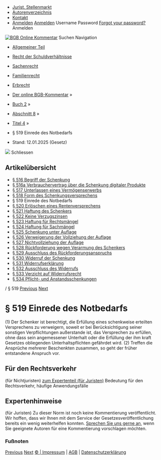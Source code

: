   * [Jurist. Stellenmarkt](https://bgb.kommentar.de/Buch-2/Abschnitt-8/Titel-4/</job-board> "Jurist. Stellenmarkt")
  * [Autorenverzeichnis](https://bgb.kommentar.de/Buch-2/Abschnitt-8/Titel-4/</Autorenverzeichnis> "Autorenverzeichnis")
  * [Kontakt](https://bgb.kommentar.de/Buch-2/Abschnitt-8/Titel-4/</Kontakt>)
  * [Anmelden](https://bgb.kommentar.de/Buch-2/Abschnitt-8/Titel-4/<#login> "show login form") [Anmelden](https://bgb.kommentar.de/Buch-2/Abschnitt-8/Titel-4/<#> "hide login form") Username Password
[Forgot your password?](https://bgb.kommentar.de/Buch-2/Abschnitt-8/Titel-4/</user/forgotpassword>) Anmelden 


[![BGB Online Kommentar](https://bgb.kommentar.de/extension/bgb/design/bgb/images/logo.png)](https://bgb.kommentar.de/Buch-2/Abschnitt-8/Titel-4/</> "BGB Online Kommentar")
Suchen
Navigation
  * [Allgemeiner Teil](https://bgb.kommentar.de/Buch-2/Abschnitt-8/Titel-4/</Buch-1>)
  * [Recht der Schuldverhältnisse](https://bgb.kommentar.de/Buch-2/Abschnitt-8/Titel-4/</Buch-2>)
  * [Sachenrecht](https://bgb.kommentar.de/Buch-2/Abschnitt-8/Titel-4/</Buch-3>)
  * [Familienrecht](https://bgb.kommentar.de/Buch-2/Abschnitt-8/Titel-4/</Buch-4>)
  * [Erbrecht](https://bgb.kommentar.de/Buch-2/Abschnitt-8/Titel-4/</Buch-5>)


  * [Der online BGB-Kommentar](https://bgb.kommentar.de/Buch-2/Abschnitt-8/Titel-4/</>) »
  * [Buch 2](https://bgb.kommentar.de/Buch-2/Abschnitt-8/Titel-4/</Buch-2>) »
  * [Abschnitt 8](https://bgb.kommentar.de/Buch-2/Abschnitt-8/Titel-4/</Buch-2/Abschnitt-8>) »
  * [Titel 4](https://bgb.kommentar.de/Buch-2/Abschnitt-8/Titel-4/</Buch-2/Abschnitt-8/Titel-4>) »
  * § 519 Einrede des Notbedarfs 
  * Stand: 12.01.2025 (Gesetz) 


![](https://vg01.met.vgwort.de/na/1c9909529ead4f509072c06d9081a7d5)
Schliessen 
## Artikelübersicht
  * [ § 516 Begriff der Schenkung ](https://bgb.kommentar.de/Buch-2/Abschnitt-8/Titel-4/</Buch-2/Abschnitt-8/Titel-4/Begriff-der-Schenkung>)
  * [ § 516a Verbrauchervertrag über die Schenkung digitaler Produkte ](https://bgb.kommentar.de/Buch-2/Abschnitt-8/Titel-4/</Buch-2/Abschnitt-8/Titel-4/Verbrauchervertrag-ueber-die-Schenkung-digitaler-Produkte>)
  * [ § 517 Unterlassen eines Vermögenserwerbs ](https://bgb.kommentar.de/Buch-2/Abschnitt-8/Titel-4/</Buch-2/Abschnitt-8/Titel-4/Unterlassen-eines-Vermoegenserwerbs>)
  * [ § 518 Form des Schenkungsversprechens ](https://bgb.kommentar.de/Buch-2/Abschnitt-8/Titel-4/</Buch-2/Abschnitt-8/Titel-4/Form-des-Schenkungsversprechens>)
  * § 519 Einrede des Notbedarfs 
  * [ § 520 Erlöschen eines Rentenversprechens ](https://bgb.kommentar.de/Buch-2/Abschnitt-8/Titel-4/</Buch-2/Abschnitt-8/Titel-4/Erloeschen-eines-Rentenversprechens>)
  * [ § 521 Haftung des Schenkers ](https://bgb.kommentar.de/Buch-2/Abschnitt-8/Titel-4/</Buch-2/Abschnitt-8/Titel-4/Haftung-des-Schenkers>)
  * [ § 522 Keine Verzugszinsen ](https://bgb.kommentar.de/Buch-2/Abschnitt-8/Titel-4/</Buch-2/Abschnitt-8/Titel-4/Keine-Verzugszinsen>)
  * [ § 523 Haftung für Rechtsmängel ](https://bgb.kommentar.de/Buch-2/Abschnitt-8/Titel-4/</Buch-2/Abschnitt-8/Titel-4/Haftung-fuer-Rechtsmaengel>)
  * [ § 524 Haftung für Sachmängel ](https://bgb.kommentar.de/Buch-2/Abschnitt-8/Titel-4/</Buch-2/Abschnitt-8/Titel-4/Haftung-fuer-Sachmaengel>)
  * [ § 525 Schenkung unter Auflage ](https://bgb.kommentar.de/Buch-2/Abschnitt-8/Titel-4/</Buch-2/Abschnitt-8/Titel-4/Schenkung-unter-Auflage>)
  * [ § 526 Verweigerung der Vollziehung der Auflage ](https://bgb.kommentar.de/Buch-2/Abschnitt-8/Titel-4/</Buch-2/Abschnitt-8/Titel-4/Verweigerung-der-Vollziehung-der-Auflage>)
  * [ § 527 Nichtvollziehung der Auflage ](https://bgb.kommentar.de/Buch-2/Abschnitt-8/Titel-4/</Buch-2/Abschnitt-8/Titel-4/Nichtvollziehung-der-Auflage>)
  * [ § 528 Rückforderung wegen Verarmung des Schenkers ](https://bgb.kommentar.de/Buch-2/Abschnitt-8/Titel-4/</Buch-2/Abschnitt-8/Titel-4/Rueckforderung-wegen-Verarmung-des-Schenkers>)
  * [ § 529 Ausschluss des Rückforderungsanspruchs ](https://bgb.kommentar.de/Buch-2/Abschnitt-8/Titel-4/</Buch-2/Abschnitt-8/Titel-4/Ausschluss-des-Rueckforderungsanspruchs>)
  * [ § 530 Widerruf der Schenkung ](https://bgb.kommentar.de/Buch-2/Abschnitt-8/Titel-4/</Buch-2/Abschnitt-8/Titel-4/Widerruf-der-Schenkung>)
  * [ § 531 Widerrufserklärung ](https://bgb.kommentar.de/Buch-2/Abschnitt-8/Titel-4/</Buch-2/Abschnitt-8/Titel-4/Widerrufserklaerung>)
  * [ § 532 Ausschluss des Widerrufs ](https://bgb.kommentar.de/Buch-2/Abschnitt-8/Titel-4/</Buch-2/Abschnitt-8/Titel-4/Ausschluss-des-Widerrufs>)
  * [ § 533 Verzicht auf Widerrufsrecht ](https://bgb.kommentar.de/Buch-2/Abschnitt-8/Titel-4/</Buch-2/Abschnitt-8/Titel-4/Verzicht-auf-Widerrufsrecht>)
  * [ § 534 Pflicht- und Anstandsschenkungen ](https://bgb.kommentar.de/Buch-2/Abschnitt-8/Titel-4/</Buch-2/Abschnitt-8/Titel-4/Pflicht-und-Anstandsschenkungen>)


/ § 519 
[Previous](https://bgb.kommentar.de/Buch-2/Abschnitt-8/Titel-4/</Buch-2/Abschnitt-8/Titel-4/Form-des-Schenkungsversprechens> "§ 518 Form des Schenkungsversprechens") [Next](https://bgb.kommentar.de/Buch-2/Abschnitt-8/Titel-4/</Buch-2/Abschnitt-8/Titel-4/Erloeschen-eines-Rentenversprechens> "§ 520 Erlöschen eines Rentenversprechens")
# § 519 Einrede des Notbedarfs
(1) Der Schenker ist berechtigt, die Erfüllung eines schenkweise erteilten Versprechens zu verweigern, soweit er bei Berücksichtigung seiner sonstigen Verpflichtungen außerstande ist, das Versprechen zu erfüllen, ohne dass sein angemessener Unterhalt oder die Erfüllung der ihm kraft Gesetzes obliegenden Unterhaltspflichten gefährdet wird.
(2) Treffen die Ansprüche mehrerer Beschenkten zusammen, so geht der früher entstandene Anspruch vor.
## Für den Rechtsverkehr 
(für Nichtjuristen)
[zum Expertenteil (für Juristen)](https://bgb.kommentar.de/Buch-2/Abschnitt-8/Titel-4/<#expertenhinweise>)
Bedeutung für den Rechtsverkehr, häufige Anwendungsfälle
## Expertenhinweise
(für Juristen)
Zu dieser Norm ist noch keine Kommentierung veröffentlicht. Wir hoffen, dass wir Ihnen mit dem Service der Gesetzesveröffentlichung bereits ein wenig weiterhelfen konnten. [Sprechen Sie uns gerne an](https://bgb.kommentar.de/Buch-2/Abschnitt-8/Titel-4/</Kontakt>), wenn Sie geeignete Autoren für eine Kommentierung vorschlagen möchten. 
### Fußnoten
[Previous](https://bgb.kommentar.de/Buch-2/Abschnitt-8/Titel-4/</Buch-2/Abschnitt-8/Titel-4/Form-des-Schenkungsversprechens> "§ 518 Form des Schenkungsversprechens") [Next](https://bgb.kommentar.de/Buch-2/Abschnitt-8/Titel-4/</Buch-2/Abschnitt-8/Titel-4/Erloeschen-eines-Rentenversprechens> "§ 520 Erlöschen eines Rentenversprechens")
[© | Impressum](https://bgb.kommentar.de/Buch-2/Abschnitt-8/Titel-4/</Kontakt>) | [AGB](https://bgb.kommentar.de/Buch-2/Abschnitt-8/Titel-4/</AGB>) | [Datenschutzerklärung](https://bgb.kommentar.de/Buch-2/Abschnitt-8/Titel-4/</Datenschutzerklaerung-fuer-Leser>)
